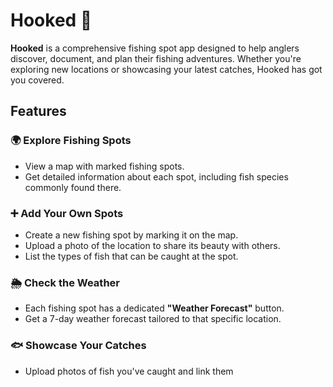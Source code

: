# Hooked 🎣  
**Hooked** is a comprehensive fishing spot app designed to help anglers discover, document, and plan their fishing adventures. Whether you're exploring new locations or showcasing your latest catches, Hooked has got you covered.  

## Features  

### 🌍 Explore Fishing Spots  
- View a map with marked fishing spots.  
- Get detailed information about each spot, including fish species commonly found there.  

### ➕ Add Your Own Spots  
- Create a new fishing spot by marking it on the map.  
- Upload a photo of the location to share its beauty with others.  
- List the types of fish that can be caught at the spot.  

### 🌦️ Check the Weather  
- Each fishing spot has a dedicated **"Weather Forecast"** button.  
- Get a 7-day weather forecast tailored to that specific location.  

### 🐟 Showcase Your Catches  
- Upload photos of fish you've caught and link them
